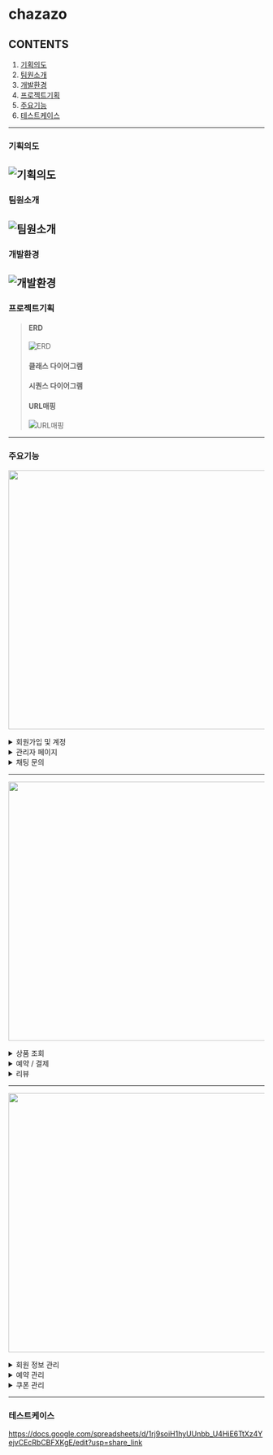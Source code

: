 # chazazo
## CONTENTS
  1. [기획의도](#기획의도)
  2. [팀원소개](#팀원소개)
  3. [개발환경](#개발환경)
  4. [프로젝트기획](#프로젝트기획)
  5. [주요기능](#주요기능)
  6. [테스트케이스](#테스트케이스)
---
### 기획의도
![기획의도](https://github.com/diget611/Chazazo/assets/115057175/76900a41-4656-44e4-b869-473818cbb27c)
---
### 팀원소개
![팀원소개](https://github.com/diget611/Chazazo/assets/115057175/6af89aaf-d1fd-4032-ab23-775b0743a23d)
---
### 개발환경
![개발환경](https://github.com/diget611/Chazazo/assets/115057175/01125196-c129-4870-8046-02f7f98b4d06)
---
### 프로젝트기획
> #### ERD
> ![ERD](https://github.com/diget611/Chazazo/assets/115057175/a88ef430-1e01-43a8-8a20-e02182441c9b)
> #### 클래스 다이어그램
> #### 시퀀스 다이어그램
> #### URL매핑
> ![URL매핑](https://github.com/diget611/Chazazo/assets/115057175/d67f5a4c-2182-44d4-b0b0-b92d02240390)
---
### 주요기능
<p align="center"><img src="https://github.com/diget611/Chazazo/assets/115057175/08c78c2a-db36-4810-84cb-395a30e9ea0b" style="width: 510px;"></p>

<details>
  <summary>회원가입 및 계정</summary>
  
  ![회원가입로그인](https://github.com/diget611/Chazazo/assets/115057175/399f885b-929b-4258-9af9-b1578587df37)
  
  ![회원가입](https://github.com/diget611/Chazazo/assets/115057175/b796e576-e548-4683-b567-c7451087ad3a)
  
  ![로그인-로그아웃](https://github.com/diget611/Chazazo/assets/115057175/516cb2eb-e7ca-42df-981c-5c55e95b0bed)
  
</details>

<details>
  <summary>관리자 페이지</summary>
  
  ![관리자](https://github.com/diget611/Chazazo/assets/115057175/d59eabe1-2612-4fff-82a8-de20450185e3)
  
</details>

<details>
  <summary>채팅 문의</summary>
  
  ![채팅문의](https://github.com/diget611/Chazazo/assets/115057175/9c95f36f-a6ec-4476-bbe6-19c6425c5331)
  
</details>

---

<p align="center"><img src="https://github.com/diget611/Chazazo/assets/115057175/ea1eef52-0015-4c2b-b32d-94b2dc03c0d7" style="width: 510px;"></p>

<details>
  <summary>상품 조회</summary>
  <div><img src="https://github.com/diget611/Chazazo/assets/113296576/ebf06da8-df38-406d-9236-0be6e8f4892f"</div>
</details>

<details>
  <summary>예약 / 결제</summary>
  
 ![memberpay](https://github.com/diget611/Chazazo/assets/113296576/8ad32b33-31ea-4a16-80f4-b87cc51c0210)
  
</details>

<details>
  <summary>리뷰</summary>
  <div>내용은 여기에</div>
</details>

---

<p align="center"><img src="https://github.com/diget611/Chazazo/assets/115057175/c9076f84-2ebd-4bfe-b2ee-35e56aa2e2ab" style="width: 510px;"></p>

<details>
  <summary>회원 정보 관리</summary>
  <div>내용은 여기에</div>
</details>

<details>
  <summary>예약 관리</summary>
  <div>내용은 여기에</div>
</details>

<details>
  <summary>쿠폰 관리</summary>
  <div>내용은 여기에</div>
</details>
  
---
### 테스트케이스
  https://docs.google.com/spreadsheets/d/1rj9soiH1hyUUnbb_U4HiE6TtXz4YejvCEcRbCBFXKgE/edit?usp=share_link
